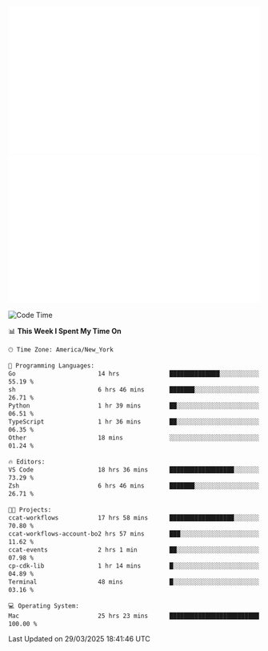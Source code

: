 <a href="https://github.com/jstrieb/github-stats">
 
![](https://github.com/evanhuang117/github-stats/blob/master/generated/overview.svg)
![](https://github.com/evanhuang117/github-stats/blob/master/generated/languages.svg)

</a>

<!--START_SECTION:waka-->
![Code Time](http://img.shields.io/badge/Code%20Time-746%20hrs%2023%20mins-blue)

📊 **This Week I Spent My Time On** 

```text
🕑︎ Time Zone: America/New_York

💬 Programming Languages: 
Go                       14 hrs              ██████████████░░░░░░░░░░░   55.19 % 
sh                       6 hrs 46 mins       ███████░░░░░░░░░░░░░░░░░░   26.71 % 
Python                   1 hr 39 mins        ██░░░░░░░░░░░░░░░░░░░░░░░   06.51 % 
TypeScript               1 hr 36 mins        ██░░░░░░░░░░░░░░░░░░░░░░░   06.35 % 
Other                    18 mins             ░░░░░░░░░░░░░░░░░░░░░░░░░   01.24 % 

🔥 Editors: 
VS Code                  18 hrs 36 mins      ██████████████████░░░░░░░   73.29 % 
Zsh                      6 hrs 46 mins       ███████░░░░░░░░░░░░░░░░░░   26.71 % 

🐱‍💻 Projects: 
ccat-workflows           17 hrs 58 mins      ██████████████████░░░░░░░   70.80 % 
ccat-workflows-account-bo2 hrs 57 mins       ███░░░░░░░░░░░░░░░░░░░░░░   11.62 % 
ccat-events              2 hrs 1 min         ██░░░░░░░░░░░░░░░░░░░░░░░   07.98 % 
cp-cdk-lib               1 hr 14 mins        █░░░░░░░░░░░░░░░░░░░░░░░░   04.89 % 
Terminal                 48 mins             █░░░░░░░░░░░░░░░░░░░░░░░░   03.16 % 

💻 Operating System: 
Mac                      25 hrs 23 mins      █████████████████████████   100.00 % 
```


 Last Updated on 29/03/2025 18:41:46 UTC
<!--END_SECTION:waka-->
